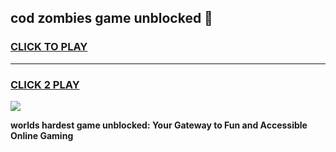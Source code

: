 
## cod zombies game unblocked 👋
<h3>
<a href="https://premium.freeplayer.one?title=cod_zombies_game_unblocked&ref=13F">CLICK TO PLAY</a></h3>
<hr>

<h3>
<a href="https://premium.freeplayer.one?title=cod_zombies_game_unblocked&ref=13F">CLICK 2 PLAY</a>
  
</h3>

<a href="https://premium.freeplayer.one?title=cod_zombies_game_unblocked&ref=12F/"><img src="https://clearcache.store/games.png"></a>


**worlds hardest game unblocked: Your Gateway to Fun and Accessible Online Gaming**
